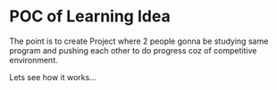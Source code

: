 # POC of Learning Idea

The point is to create Project where 2 people gonna be studying same program and pushing each other to do progress coz of competitive environment.

Lets see how it works...
